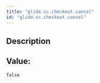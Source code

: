 ```yaml
---
title: "glide.sc.checkout.cancel"
id: "glide.sc.checkout.cancel"
---
```

## Description



## Value: 
```
false
```